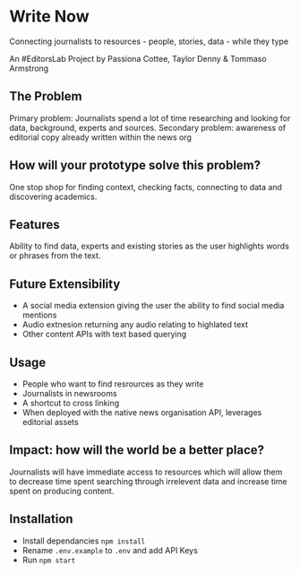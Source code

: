 # Write Now
Connecting journalists to resources - people, stories, data - while they type

An #EditorsLab Project by Passiona Cottee, Taylor Denny & Tommaso Armstrong

## The Problem
Primary problem: Journalists spend a lot of time researching and looking for data, background, experts and sources.
Secondary problem: awareness of editorial copy already written within the news org

## How will your prototype solve this problem?
One stop shop for finding context, checking facts, connecting to data and discovering academics.

## Features
Ability to find data, experts and existing stories as the user highlights words or phrases from the text.

## Future Extensibility
- A social media extension giving the user the ability to find social media mentions 
- Audio extnesion returning any audio relating to highlated text
- Other content APIs with text based querying 

## Usage
- People who want to find resrources as they write 
- Journalists in newsrooms
- A shortcut to cross linking
- When deployed with the native news organisation API, leverages editorial assets

## Impact: how will the world be a better place?
Journalists will have immediate access to resources which will allow them to decrease time spent searching through irrelevent data and increase time spent on producing content.

## Installation
- Install dependancies ```npm install```
- Rename ```.env.example``` to ```.env``` and add API Keys
- Run ```npm start```

